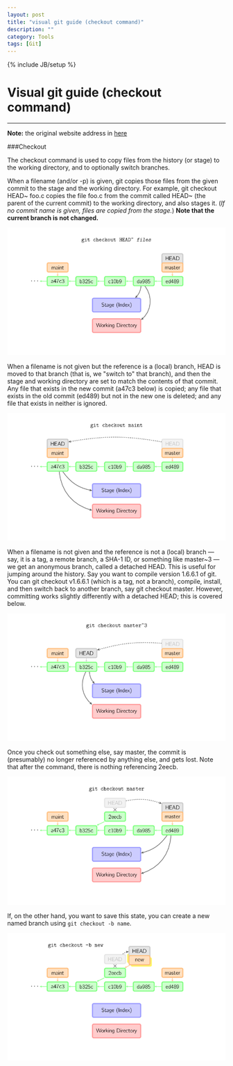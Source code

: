 ```yaml
---
layout: post
title: "visual git guide (checkout command)"
description: ""
category: Tools
tags: [Git]
---
```

{% include JB/setup %}
# Visual git guide (checkout command)
---

**Note:** the original website address in [here](http://marklodato.github.io/visual-git-guide/index-en.html?no-svg)

###Checkout


The checkout command is used to copy files from the history (or stage) to the working directory, and to optionally switch branches.   

When a filename (and/or -p) is given, git copies those files from the given commit to the stage and the working directory. For example, git checkout HEAD~ foo.c copies the file foo.c from the commit called HEAD~ (the parent of the current commit) to the working directory, and also stages it. (*If no commit name is given, files are copied from the stage.*) **Note that the current branch is not changed.**   

![checkout-files](/assets/images/checkout-files.png)

<!--break-->

When a filename is not given but the reference is a (local) branch, HEAD is moved to that branch (that is, we "switch to" that branch), and then the stage and working directory are set to match the contents of that commit. Any file that exists in the new commit (a47c3 below) is copied; any file that exists in the old commit (ed489) but not in the new one is deleted; and any file that exists in neither is ignored.   

![checkout-branch](/assets/images/checkout-branch.png)

When a filename is not given and the reference is not a (local) branch — say, it is a tag, a remote branch, a SHA-1 ID, or something like master~3 — we get an anonymous branch, called a detached HEAD. This is useful for jumping around the history. Say you want to compile version 1.6.6.1 of git. You can git checkout v1.6.6.1 (which is a tag, not a branch), compile, install, and then switch back to another branch, say git checkout master. However, committing works slightly differently with a detached HEAD; this is covered below.   

![checkout-detached](/assets/images/checkout-detached.png)

Once you check out something else, say master, the commit is (presumably) no longer referenced by anything else, and gets lost. Note that after the command, there is nothing referencing 2eecb.       

![checkout-after-detached](/assets/images/checkout-after-detached.png)   

If, on the other hand, you want to save this state, you can create a new named branch using `git checkout -b name`.   

![checkout-b-detached](/assets/images/checkout-b-detached.png)